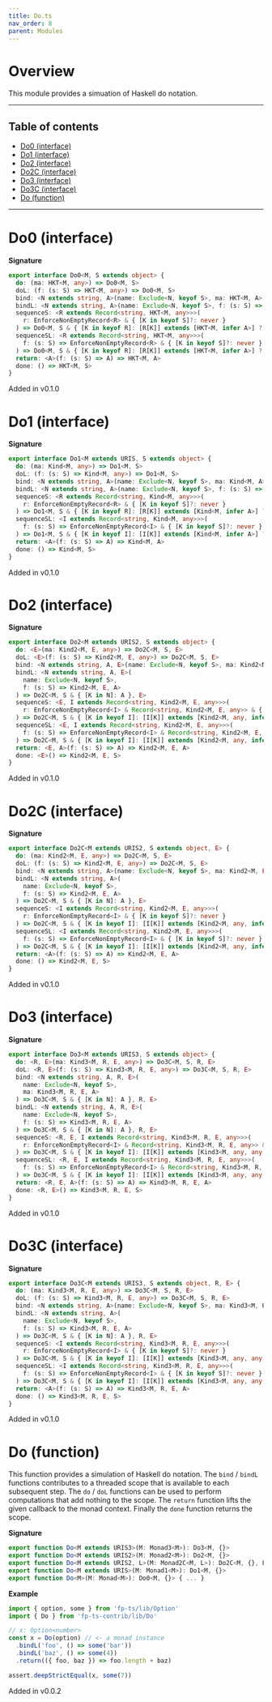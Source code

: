 ```yaml
---
title: Do.ts
nav_order: 8
parent: Modules
---
```


# Overview

This module provides a simuation of Haskell do notation.

---

<h2 class="text-delta">Table of contents</h2>

- [Do0 (interface)](#do0-interface)
- [Do1 (interface)](#do1-interface)
- [Do2 (interface)](#do2-interface)
- [Do2C (interface)](#do2c-interface)
- [Do3 (interface)](#do3-interface)
- [Do3C (interface)](#do3c-interface)
- [Do (function)](#do-function)

---

# Do0 (interface)

**Signature**

```ts
export interface Do0<M, S extends object> {
  do: (ma: HKT<M, any>) => Do0<M, S>
  doL: (f: (s: S) => HKT<M, any>) => Do0<M, S>
  bind: <N extends string, A>(name: Exclude<N, keyof S>, ma: HKT<M, A>) => Do0<M, S & { [K in N]: A }>
  bindL: <N extends string, A>(name: Exclude<N, keyof S>, f: (s: S) => HKT<M, A>) => Do0<M, S & { [K in N]: A }>
  sequenceS: <R extends Record<string, HKT<M, any>>>(
    r: EnforceNonEmptyRecord<R> & { [K in keyof S]?: never }
  ) => Do0<M, S & { [K in keyof R]: [R[K]] extends [HKT<M, infer A>] ? A : never }>
  sequenceSL: <R extends Record<string, HKT<M, any>>>(
    f: (s: S) => EnforceNonEmptyRecord<R> & { [K in keyof S]?: never }
  ) => Do0<M, S & { [K in keyof R]: [R[K]] extends [HKT<M, infer A>] ? A : never }>
  return: <A>(f: (s: S) => A) => HKT<M, A>
  done: () => HKT<M, S>
}
```

Added in v0.1.0

# Do1 (interface)

**Signature**

```ts
export interface Do1<M extends URIS, S extends object> {
  do: (ma: Kind<M, any>) => Do1<M, S>
  doL: (f: (s: S) => Kind<M, any>) => Do1<M, S>
  bind: <N extends string, A>(name: Exclude<N, keyof S>, ma: Kind<M, A>) => Do1<M, S & { [K in N]: A }>
  bindL: <N extends string, A>(name: Exclude<N, keyof S>, f: (s: S) => Kind<M, A>) => Do1<M, S & { [K in N]: A }>
  sequenceS: <R extends Record<string, Kind<M, any>>>(
    r: EnforceNonEmptyRecord<R> & { [K in keyof S]?: never }
  ) => Do1<M, S & { [K in keyof R]: [R[K]] extends [Kind<M, infer A>] ? A : never }>
  sequenceSL: <I extends Record<string, Kind<M, any>>>(
    f: (s: S) => EnforceNonEmptyRecord<I> & { [K in keyof S]?: never }
  ) => Do1<M, S & { [K in keyof I]: [I[K]] extends [Kind<M, infer A>] ? A : never }>
  return: <A>(f: (s: S) => A) => Kind<M, A>
  done: () => Kind<M, S>
}
```

Added in v0.1.0

# Do2 (interface)

**Signature**

```ts
export interface Do2<M extends URIS2, S extends object> {
  do: <E>(ma: Kind2<M, E, any>) => Do2C<M, S, E>
  doL: <E>(f: (s: S) => Kind2<M, E, any>) => Do2C<M, S, E>
  bind: <N extends string, A, E>(name: Exclude<N, keyof S>, ma: Kind2<M, E, A>) => Do2C<M, S & { [K in N]: A }, E>
  bindL: <N extends string, A, E>(
    name: Exclude<N, keyof S>,
    f: (s: S) => Kind2<M, E, A>
  ) => Do2C<M, S & { [K in N]: A }, E>
  sequenceS: <E, I extends Record<string, Kind2<M, E, any>>>(
    r: EnforceNonEmptyRecord<I> & Record<string, Kind2<M, E, any>> & { [K in keyof S]?: never }
  ) => Do2C<M, S & { [K in keyof I]: [I[K]] extends [Kind2<M, any, infer A>] ? A : never }, E>
  sequenceSL: <E, I extends Record<string, Kind2<M, E, any>>>(
    f: (s: S) => EnforceNonEmptyRecord<I> & Record<string, Kind2<M, E, any>> & { [K in keyof S]?: never }
  ) => Do2C<M, S & { [K in keyof I]: [I[K]] extends [Kind2<M, any, infer A>] ? A : never }, E>
  return: <E, A>(f: (s: S) => A) => Kind2<M, E, A>
  done: <E>() => Kind2<M, E, S>
}
```

Added in v0.1.0

# Do2C (interface)

**Signature**

```ts
export interface Do2C<M extends URIS2, S extends object, E> {
  do: (ma: Kind2<M, E, any>) => Do2C<M, S, E>
  doL: (f: (s: S) => Kind2<M, E, any>) => Do2C<M, S, E>
  bind: <N extends string, A>(name: Exclude<N, keyof S>, ma: Kind2<M, E, A>) => Do2C<M, S & { [K in N]: A }, E>
  bindL: <N extends string, A>(
    name: Exclude<N, keyof S>,
    f: (s: S) => Kind2<M, E, A>
  ) => Do2C<M, S & { [K in N]: A }, E>
  sequenceS: <I extends Record<string, Kind2<M, E, any>>>(
    r: EnforceNonEmptyRecord<I> & { [K in keyof S]?: never }
  ) => Do2C<M, S & { [K in keyof I]: [I[K]] extends [Kind2<M, any, infer A>] ? A : never }, E>
  sequenceSL: <I extends Record<string, Kind2<M, E, any>>>(
    f: (s: S) => EnforceNonEmptyRecord<I> & { [K in keyof S]?: never }
  ) => Do2C<M, S & { [K in keyof I]: [I[K]] extends [Kind2<M, any, infer A>] ? A : never }, E>
  return: <A>(f: (s: S) => A) => Kind2<M, E, A>
  done: () => Kind2<M, E, S>
}
```

Added in v0.1.0

# Do3 (interface)

**Signature**

```ts
export interface Do3<M extends URIS3, S extends object> {
  do: <R, E>(ma: Kind3<M, R, E, any>) => Do3C<M, S, R, E>
  doL: <R, E>(f: (s: S) => Kind3<M, R, E, any>) => Do3C<M, S, R, E>
  bind: <N extends string, A, R, E>(
    name: Exclude<N, keyof S>,
    ma: Kind3<M, R, E, A>
  ) => Do3C<M, S & { [K in N]: A }, R, E>
  bindL: <N extends string, A, R, E>(
    name: Exclude<N, keyof S>,
    f: (s: S) => Kind3<M, R, E, A>
  ) => Do3C<M, S & { [K in N]: A }, R, E>
  sequenceS: <R, E, I extends Record<string, Kind3<M, R, E, any>>>(
    r: EnforceNonEmptyRecord<I> & Record<string, Kind3<M, R, E, any>> & { [K in keyof S]?: never }
  ) => Do3C<M, S & { [K in keyof I]: [I[K]] extends [Kind3<M, any, any, infer A>] ? A : never }, R, E>
  sequenceSL: <R, E, I extends Record<string, Kind3<M, R, E, any>>>(
    f: (s: S) => EnforceNonEmptyRecord<I> & Record<string, Kind3<M, R, E, any>> & { [K in keyof S]?: never }
  ) => Do3C<M, S & { [K in keyof I]: [I[K]] extends [Kind3<M, any, any, infer A>] ? A : never }, R, E>
  return: <R, E, A>(f: (s: S) => A) => Kind3<M, R, E, A>
  done: <R, E>() => Kind3<M, R, E, S>
}
```

Added in v0.1.0

# Do3C (interface)

**Signature**

```ts
export interface Do3C<M extends URIS3, S extends object, R, E> {
  do: (ma: Kind3<M, R, E, any>) => Do3C<M, S, R, E>
  doL: (f: (s: S) => Kind3<M, R, E, any>) => Do3C<M, S, R, E>
  bind: <N extends string, A>(name: Exclude<N, keyof S>, ma: Kind3<M, R, E, A>) => Do3C<M, S & { [K in N]: A }, R, E>
  bindL: <N extends string, A>(
    name: Exclude<N, keyof S>,
    f: (s: S) => Kind3<M, R, E, A>
  ) => Do3C<M, S & { [K in N]: A }, R, E>
  sequenceS: <I extends Record<string, Kind3<M, R, E, any>>>(
    r: EnforceNonEmptyRecord<I> & { [K in keyof S]?: never }
  ) => Do3C<M, S & { [K in keyof I]: [I[K]] extends [Kind3<M, any, any, infer A>] ? A : never }, R, E>
  sequenceSL: <I extends Record<string, Kind3<M, R, E, any>>>(
    f: (s: S) => EnforceNonEmptyRecord<I> & { [K in keyof S]?: never }
  ) => Do3C<M, S & { [K in keyof I]: [I[K]] extends [Kind3<M, any, any, infer A>] ? A : never }, R, E>
  return: <A>(f: (s: S) => A) => Kind3<M, R, E, A>
  done: () => Kind3<M, R, E, S>
}
```

Added in v0.1.0

# Do (function)

This function provides a simulation of Haskell do notation. The `bind` / `bindL` functions contributes to a threaded
scope that is available to each subsequent step. The `do` / `doL` functions can be used to perform computations that
add nothing to the scope. The `return` function lifts the given callback to the monad context. Finally the `done`
function returns the scope.

**Signature**

```ts
export function Do<M extends URIS3>(M: Monad3<M>): Do3<M, {}>
export function Do<M extends URIS2>(M: Monad2<M>): Do2<M, {}>
export function Do<M extends URIS2, L>(M: Monad2C<M, L>): Do2C<M, {}, L>
export function Do<M extends URIS>(M: Monad1<M>): Do1<M, {}>
export function Do<M>(M: Monad<M>): Do0<M, {}> { ... }
```

**Example**

```ts
import { option, some } from 'fp-ts/lib/Option'
import { Do } from 'fp-ts-contrib/lib/Do'

// x: Option<number>
const x = Do(option) // <- a monad instance
  .bindL('foo', () => some('bar'))
  .bindL('baz', () => some(4))
  .return(({ foo, baz }) => foo.length + baz)

assert.deepStrictEqual(x, some(7))
```

Added in v0.0.2
